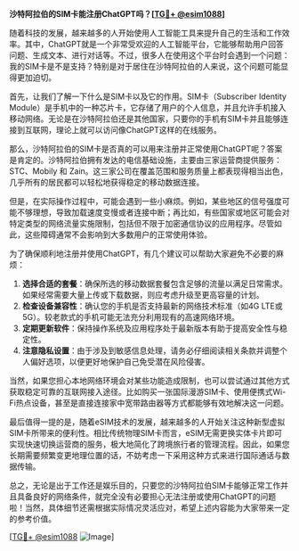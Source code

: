 **沙特阿拉伯的SIM卡能注册ChatGPT吗？[[TG💪+ @esim1088](https://t.me/s/esim1088)]**

随着科技的发展，越来越多的人开始使用人工智能工具来提升自己的生活和工作效率。其中，ChatGPT就是一个非常受欢迎的人工智能平台，它能够帮助用户回答问题、生成文本、进行对话等。不过，很多人在使用这个平台时会遇到一个问题：我的SIM卡是不是支持？特别是对于居住在沙特阿拉伯的人来说，这个问题可能显得更加迫切。

首先，让我们了解一下什么是SIM卡以及它的作用。SIM卡（Subscriber Identity Module）是手机中的一种芯片卡，它存储了用户的个人信息，并且允许手机接入移动网络。无论是在沙特阿拉伯还是其他国家，只要你的手机有SIM卡并且能够连接到互联网，理论上就可以访问像ChatGPT这样的在线服务。

那么，沙特阿拉伯的SIM卡是否真的可以用来注册并正常使用ChatGPT呢？答案是肯定的。沙特阿拉伯拥有发达的电信基础设施，主要由三家运营商提供服务：STC、Mobily 和 Zain。这三家公司在覆盖范围和服务质量上都表现得相当出色，几乎所有的居民都可以轻松地获得稳定的移动数据连接。

但是，在实际操作过程中，可能会遇到一些小麻烦。例如，某些地区的信号强度可能不够理想，导致加载速度变慢或者连接中断；再比如，有些国家或地区可能会对特定类型的网络流量实施限制，包括但不限于加密通信协议的应用程序。尽管如此，这些障碍通常不会影响到大多数用户的正常使用体验。

为了确保顺利地注册并使用ChatGPT，有几个建议可以帮助大家避免不必要的麻烦：

1. **选择合适的套餐**：确保所选的移动数据套餐包含足够的流量以满足日常需求。如果经常需要大量上传或下载数据，则应考虑升级至更高容量的计划。
2. **检查设备兼容性**：确认您的手机是否支持最新的网络技术标准（如4G LTE或5G）。较老款式的手机可能无法充分利用现有的高速网络环境。
3. **定期更新软件**：保持操作系统及应用程序处于最新版本有助于提高安全性与稳定性。
4. **注意隐私设置**：由于涉及到敏感信息处理，请务必仔细阅读相关条款并调整个人偏好选项，以便更好地保护自己免受潜在风险侵害。

当然，如果您担心本地网络环境会对某些功能造成限制，也可以尝试通过其他方式获取稳定可靠的互联网接入途径。比如购买一张国际漫游SIM卡、使用便携式Wi-Fi热点设备，甚至是直接连接家中宽带路由器等方式都能够有效地解决这一问题。

最后值得一提的是，随着eSIM技术的发展，越来越多的人开始关注这种新型虚拟SIM卡所带来的便利性。相比传统物理SIM卡而言，eSIM无需更换实体卡片即可实现快速切换运营商的服务，极大地简化了跨境旅行者的管理流程。因此，如果您长期需要频繁变更地理位置的话，不妨考虑一下采用这种方式来进行国际通话与数据传输。

总之，无论是出于工作还是娱乐目的，只要您的沙特阿拉伯SIM卡能够正常工作并且具备良好的网络条件，就完全没有必要担心无法注册或使用ChatGPT的问题啦！当然，具体细节还需根据实际情况灵活应对，希望上述内容能为大家带来一定的参考价值。

[[TG💪+ @esim1088](https://t.me/s/esim1088) ![Image](https://i.postimg.cc/4NQfJmqS/Snipaste-2025-05-13-00-14-12.png)]